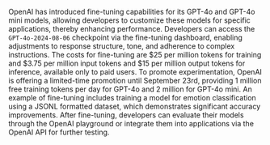 OpenAI has introduced fine-tuning capabilities for its GPT-4o and GPT-4o mini models, allowing developers to customize these models for specific applications, thereby enhancing performance. Developers can access the `GPT-4o-2024-08-06` checkpoint via the fine-tuning dashboard, enabling adjustments to response structure, tone, and adherence to complex instructions. The costs for fine-tuning are \$25 per million tokens for training and \$3.75 per million input tokens and \$15 per million output tokens for inference, available only to paid users. To promote experimentation, OpenAI is offering a limited-time promotion until September 23rd, providing 1 million free training tokens per day for GPT-4o and 2 million for GPT-4o mini. An example of fine-tuning includes training a model for emotion classification using a JSONL formatted dataset, which demonstrates significant accuracy improvements. After fine-tuning, developers can evaluate their models through the OpenAI playground or integrate them into applications via the OpenAI API for further testing.